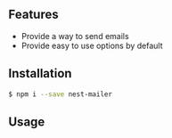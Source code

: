 ## Features

- Provide a way to send emails
- Provide easy to use options by default

## Installation

```bash
$ npm i --save nest-mailer
```

## Usage
